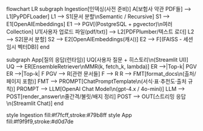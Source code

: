flowchart LR
  subgraph Ingestion[인덱싱(사전 준비)]
    A[보험사 약관 PDF들] --> L1[PyPDFLoader]
    L1 --> S1[문서 분할\nSemantic / Recursive]
    S1 --> E1[OpenAIEmbeddings]
    E1 --> PGV[(PostgreSQL + pgvector)\n여러 Collection]
    U1[사용자 업로드 파일(pdf/txt)] --> L2[PDFPlumber/텍스트 로더]
    L2 --> S2[문서 분할]
    S2 --> E2[OpenAIEmbeddings(캐시)]
    E2 --> F[(FAISS - 세션 임시 벡터DB)]
  end

  subgraph App[질의 응답(런타임)]
    UQ[사용자 질문 + 히스토리\n(Streamlit UI)]
    UQ --> ER[EnsembleRetriever\nMMR(k, fetch_k, lambda)]
    ER -->|Top-k| PGV
    ER -->|Top-k| F
    PGV --> R[관련 문서들]
    F --> R
    R --> FMT[format_docs\n(출처/페이지 포함)]
    FMT --> PROMPT[ChatPromptTemplate\n(서식·표·추천도·출처 규칙)]
    PROMPT --> LLM[OpenAI Chat Model\n(gpt-4.x / 4o-mini)]
    LLM --> POST[render_answer\n줄간격/불릿/배지 정리]
    POST --> OUT[스트리밍 응답\n(Streamlit Chat)]
  end

  style Ingestion fill:#f7fcff,stroke:#79b8ff
  style App fill:#f9f9f9,stroke:#d0d7de
